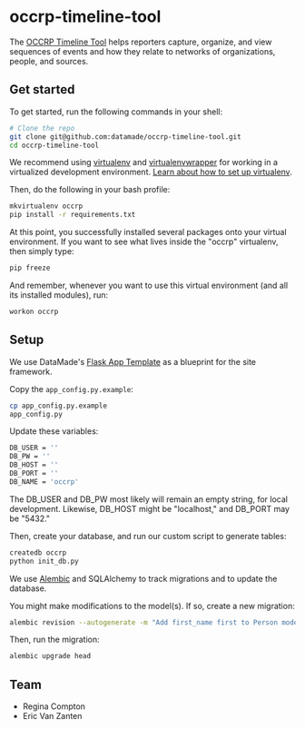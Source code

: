 # occrp-timeline-tool

The [OCCRP Timeline Tool](https://occrp.datamade.us) helps reporters capture, organize, and view sequences of events and how they relate to networks of organizations, people, and sources. 

## Get started
To get started, run the following commands in your shell:

```bash
# Clone the repo
git clone git@github.com:datamade/occrp-timeline-tool.git
cd occrp-timeline-tool
```

We recommend using [virtualenv](https://virtualenv.readthedocs.io/en/latest/)
and
[virtualenvwrapper](https://virtualenvwrapper.readthedocs.io/en/latest/install.html)
for working in a virtualized development environment. [Learn about how to set up
virtualenv](http://docs.python-guide.org/en/latest/dev/virtualenvs/).

Then, do the following in your bash profile:

```bash
mkvirtualenv occrp
pip install -r requirements.txt
```

At this point, you successfully installed several packages onto your virtual environment. If you want to see what lives inside the "occrp" virtualenv, then simply type:

```bash
pip freeze
```

And remember, whenever you want to use this virtual environment (and all its installed modules), run:

```bash
workon occrp
```

## Setup

We use DataMade's [Flask App Template](https://github.com/datamade/flask_app_template) as a blueprint for the site framework.

Copy the `app_config.py.example`:

```bash
cp app_config.py.example
app_config.py
```

Update these variables:

```bash
DB_USER = ''
DB_PW = ''
DB_HOST = ''
DB_PORT = ''
DB_NAME = 'occrp'
```

The DB_USER and DB_PW most likely will remain an empty string, for local development. Likewise, DB_HOST might be "localhost," and DB_PORT may be "5432."

Then, create your database, and run our custom script to generate tables:

```bash
createdb occrp
python init_db.py
```

We use [Alembic](http://alembic.zzzcomputing.com/en/latest/index.html) and SQLAlchemy to track migrations and to update the database.

You might make modifications to the model(s). If so, create a new migration:

```bash
alembic revision --autogenerate -m "Add first_name first to Person model"
```

Then, run the migration: 

```bash
alembic upgrade head
```

## Team

* Regina Compton
* Eric Van Zanten

